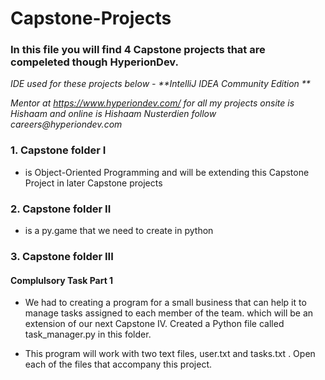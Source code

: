 # Capstone-Projects

### In this file you will find 4 Capstone projects that are compeleted though HyperionDev.

_IDE used for these projects below - **IntelliJ IDEA Community Edition **_

_Mentor at https://www.hyperiondev.com/ for all my projects onsite is Hishaam and online is Hishaam Nusterdien follow careers@hyperiondev.com_

### **1. Capstone folder I**
* is Object-Oriented Programming and will be extending this Capstone Project in later Capstone projects

### **2. Capstone folder II**
* is a py.game that we need to create in python

### **3. Capstone folder III**
#### Complulsory Task Part 1
* We had to creating a program for a small business that can
help it to manage tasks assigned to each member of the team. which will be an extension of our next Capstone IV.
Created a Python file called task_manager.py in this folder.

* This program will work with two text files, user.txt and tasks.txt . Open
each of the files that accompany this project.
